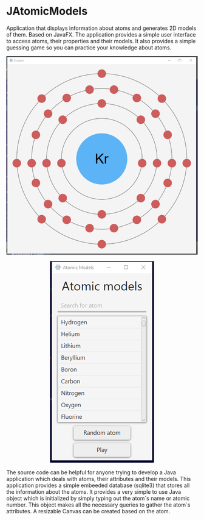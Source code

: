# JAtomicModels
Application that displays information about atoms and generates 2D models of them. Based on JavaFX. The application provides a simple user interface to access atoms, their properties and their models. It also provides a simple guessing game so you can practice your knowledge about atoms.

![Alt text](images/Krypton.png?raw=true "Atomic model")
<p align="center">
  <img src="images/MainGUI.png?raw=true" alt="Main GUI"/>
</p>

The source code can be helpful for anyone trying to develop a Java application which deals with atoms, their attributes and their models. This application provides a simple embeeded database (sqlite3) that stores all the information about the atoms. It provides a very simple to use Java object which is initialized by simply typing out the atom´s name or atomic number. This object makes all the necessary queries to gather the atom´s attributes. A resizable Canvas can be created based on the atom. 
